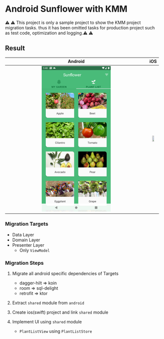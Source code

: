 # Android Sunflower with KMM
⚠️ ⚠️ This project is only a sample project to show the KMM project migration tasks. thus it has been omitted tasks for production project such as test code, optimization and logging.⚠️ ⚠️ 

## Result
Android            |  iOS
:-------------------------:|:-------------------------:
<img src = "screenshots/aos.png" width="50%" height="50%">  |  <img src = "screenshots/ios.png" width="50%" height="50%">  
### Migration Targets
- Data Layer
- Domain Layer
- Presenter Layer
  - Only `ViewModel`

### Migration Steps

1. Migrate all android specific dependencies of Targets
   - dagger-hilt => koin
   - room => sql-delight
   - retrofit => ktor

2. Extract `shared` module from `android`
3. Create ios(swift) project and link `shared` module
3. Implement UI using `shared` module
   - `PlantListView` using `PlantListStore`
